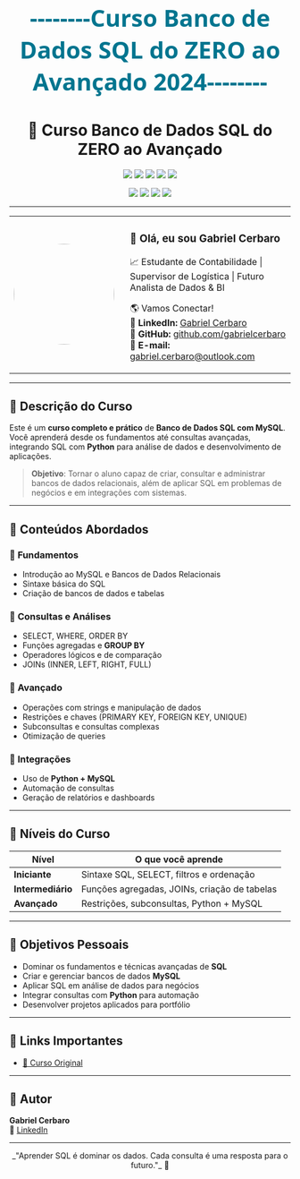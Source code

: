 <!-- Banner Personalizado -->
<p align="center" style="font-size: 42px; font-family: 'Segoe UI', Tahoma, Geneva, Verdana, sans-serif; font-weight: bold; color: #00758F; margin-top: 20px;">
  --------Curso Banco de Dados SQL do ZERO ao Avançado 2024--------
</p>

<h1 align="center">💾 Curso Banco de Dados SQL do ZERO ao Avançado</h1>

<!-- Status do Curso -->
<p align="center">
  <img src="https://img.shields.io/badge/MySQL-2024-blue?logo=mysql&logoColor=white">
  <img src="https://img.shields.io/badge/Status-Em%20Andamento-yellow">
  <img src="https://img.shields.io/badge/Aulas-+Horas%20de%20Conteúdo-orange">
  <img src="https://img.shields.io/badge/Projetos%20Reais-Sim-brightgreen">
  <img src="https://img.shields.io/badge/Linguagem-SQL-blue">
</p>

<!-- Tecnologias Envolvidas -->
<p align="center">
  <img src="https://img.shields.io/badge/MySQL-DB-blue?logo=mysql" />
  <img src="https://img.shields.io/badge/Python-3.11-green?logo=python" />
  <img src="https://img.shields.io/badge/SQL-Consultas-orange" />
  <img src="https://img.shields.io/badge/Análise%20de%20Dados-BI-blueviolet" />
</p>

---

<!-- Foto + Contatos lado a lado -->
<table align="center">
  <tr>
    <td align="center">
      <img src="https://github.com/gabrielcerbaro.png" width="180" style="border-radius: 50%;">
    </td>
    <td align="left" style="padding-left: 20px;">
      <h3>👋 Olá, eu sou <strong>Gabriel Cerbaro</strong></h3>
      <p>📈 Estudante de Contabilidade | Supervisor de Logística | Futuro Analista de Dados & BI</p>
      <p>
        🌎 Vamos Conectar!<br>
        💼 <strong>LinkedIn:</strong> <a href="https://www.linkedin.com/in/gabriel-cerbaro-4703b4239/">Gabriel Cerbaro</a><br>
        📌 <strong>GitHub:</strong> <a href="https://github.com/gabrielcerbaro">github.com/gabrielcerbaro</a><br>
        📧 <strong>E-mail:</strong> <a href="mailto:gabriel.cerbaro@outlook.com">gabriel.cerbaro@outlook.com</a>
      </p>
    </td>
  </tr>
</table>

---

## 📌 Descrição do Curso
Este é um **curso completo e prático** de **Banco de Dados SQL com MySQL**.  
Você aprenderá desde os fundamentos até consultas avançadas, integrando SQL com **Python** para análise de dados e desenvolvimento de aplicações.

> **Objetivo**: Tornar o aluno capaz de criar, consultar e administrar bancos de dados relacionais, além de aplicar SQL em problemas de negócios e em integrações com sistemas.

---

## 🚀 Conteúdos Abordados

### 🔹 **Fundamentos**
- Introdução ao MySQL e Bancos de Dados Relacionais  
- Sintaxe básica do SQL  
- Criação de bancos de dados e tabelas  

### 🔹 **Consultas e Análises**
- SELECT, WHERE, ORDER BY  
- Funções agregadas e **GROUP BY**  
- Operadores lógicos e de comparação  
- JOINs (INNER, LEFT, RIGHT, FULL)  

### 🔹 **Avançado**
- Operações com strings e manipulação de dados  
- Restrições e chaves (PRIMARY KEY, FOREIGN KEY, UNIQUE)  
- Subconsultas e consultas complexas  
- Otimização de queries  

### 🔹 **Integrações**
- Uso de **Python + MySQL**  
- Automação de consultas  
- Geração de relatórios e dashboards  

---

## 🧠 Níveis do Curso
| **Nível**         | **O que você aprende** |
|--------------------|-------------------------|
| **Iniciante**      | Sintaxe SQL, SELECT, filtros e ordenação |
| **Intermediário**  | Funções agregadas, JOINs, criação de tabelas |
| **Avançado**       | Restrições, subconsultas, Python + MySQL |

---

## 🎯 Objetivos Pessoais
- Dominar os fundamentos e técnicas avançadas de **SQL**  
- Criar e gerenciar bancos de dados **MySQL**  
- Aplicar SQL em análise de dados para negócios  
- Integrar consultas com **Python** para automação  
- Desenvolver projetos aplicados para portfólio  

---

## 📎 Links Importantes
- [📌 Curso Original](https://www.udemy.com/)  

---

## 📌 Autor
**Gabriel Cerbaro**  
🔗 [LinkedIn](https://linkedin.com/in/gabriel-cerbaro-4703b4239)  

---
<p align="center">_"Aprender SQL é dominar os dados. Cada consulta é uma resposta para o futuro."_ 💾</p>
